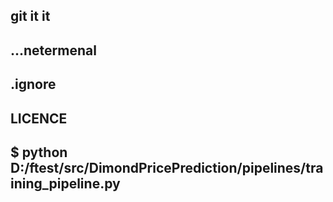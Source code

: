 ## git it it
## ...netermenal 
## .ignore
## LICENCE
## $ python D:/ftest/src/DimondPricePrediction/pipelines/training_pipeline.py 